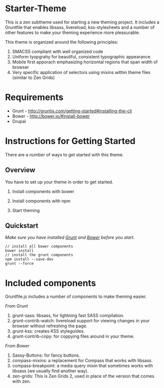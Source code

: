 # Starter-Theme

This is a zen subtheme used for starting a new theming project. It includes a Gruntfile that enables libsass, livereload, kss-stylesheets 
and a number of other features to make your theming experience more pleasurable.

This theme is organized around the following principles:

1. SMACSS compliant with well organized code
2. Uniform tyopgrahy for beautiful, consistent typographic appearance
3. Mobile first apporach emphasizing horizontal regions that span width of browser
4. Very specific application of selectors using mixins within theme files (similar to Zen Grids)

# Requirements

* Grunt - http://gruntjs.com/getting-started#installing-the-cli
* Bower - http://bower.io/#install-bower
* Drupal

# Instructions for Getting Started

There are a number of ways to get started with this theme.

## Overview

You have to set up your theme in order to get started.

1. Install components with bower

2. Install components with npm

3. Start theming

## Quickstart

_Make sure you have installed <a href="http://gruntjs.com/getting-started#installing-the-cli" target="_blank">Grunt</a> and <a href="http://bower.io/#install-bower" target="_blank">Bower</a> before you start._

    // install all bower components
    bower install
    // install the grunt components
    npm install --save-dev
    grunt --force

# Included components

Gruntfile.js includes a number of components to make theming easier.

_From Grunt_

1. grunt-sass: libsass, for lightning fast SASS compilation.
2. grunt-contrib-watch: livereload support for viewing changes in your browser without refreshing the page.
3. grunt-kss: creates KSS styleguides.
4. grunt-contrib-copy: for coppying files around in your theme.

_From Bower_

1. Sassy-Buttons: for fancy buttons.
2. compass-mixins: a replacement for Compass that works with libsass.
3. compass-breakpoint: a media query mixin that sometimes works with libsass (we usually find another way).
4. zen-grids: This is Zen Grids 2, used in place of the version that comes with zen.

